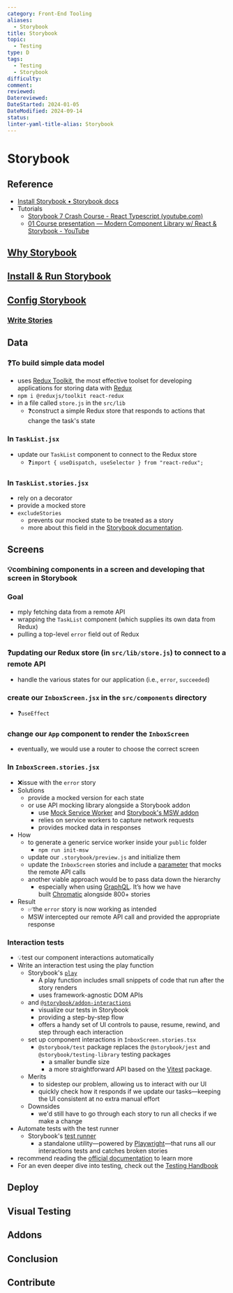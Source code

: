 ```yaml
---
category: Front-End Tooling
aliases:
  - Storybook
title: Storybook
topic:
  - Testing
type: D
tags:
  - Testing
  - Storybook
difficulty: 
comment: 
reviewed: 
Datereviewed: 
DateStarted: 2024-01-05
DateModified: 2024-09-14
status: 
linter-yaml-title-alias: Storybook
---
```


# Storybook

## Reference

- [Install Storybook • Storybook docs](https://storybook.js.org/docs/get-started/install)
- Tutorials
  - [Storybook 7 Crash Course - React Typescript (youtube.com)](https://www.youtube.com/watch?v=CuGZgYo6-XY)
  - [01 Course presentation — Modern Component Library w/ React & Storybook - YouTube](https://www.youtube.com/watch?v=21iHNxVlfvw&list=PLKBvDYynKmlWa59k8pnw-EHac2_miPagh)

## [Why Storybook](Why-Storybook)

## [Install & Run Storybook](Install-&-Run-Storybook)

## [Config Storybook](Storybook/Config-Storybook)

### [Write Stories](Write-Stories)

## Data

### ❓To build simple data model

- uses [Redux Toolkit](https://redux-toolkit.js.org/), the most effective toolset for developing applications for storing data with [Redux](https://redux.js.org/)
- `npm i @reduxjs/toolkit react-redux`
- in a file called `store.js` in the `src/lib`
  - ❓construct a simple Redux store that responds to actions that change the task's state

### In `TaskList.jsx`

- update our `TaskList` component to connect to the Redux store
  - ❓`import { useDispatch, useSelector } from "react-redux";`

### In `TaskList.stories.jsx`

- rely on a decorator
- provide a mocked store
- `excludeStories`
  - prevents our mocked state to be treated as a story
  - more about this field in the [Storybook documentation](https://storybook.js.org/docs/react/api/csf).

## Screens

### 💡combining components in a screen and developing that screen in Storybook

### Goal

- mply fetching data from a remote API
- wrapping the `TaskList` component (which supplies its own data from Redux)
- pulling a top-level `error` field out of Redux

### ❓updating our Redux store (in `src/lib/store.js`) to connect to a remote API

- handle the various states for our application (i.e., `error`, `succeeded`)

### create our `InboxScreen.jsx` in the `src/components` directory

- ❓`useEffect`

### change our `App` component to render the `InboxScreen`

- eventually, we would use a router to choose the correct screen

### In `InboxScreen.stories.jsx`

- ❌issue with the `error` story
- Solutions
  - provide a mocked version for each state
  - or use API mocking library alongside a Storybook addon
    - use [Mock Service Worker](https://mswjs.io/) and [Storybook's MSW addon](https://storybook.js.org/addons/msw-storybook-addon)
    - relies on service workers to capture network requests
    - provides mocked data in responses
- How
  - to generate a generic service worker inside your `public` folder
    - `npm run init-msw`
  - update our `.storybook/preview.js` and initialize them
  - update the `InboxScreen` stories and include a [parameter](https://storybook.js.org/docs/react/writing-stories/parameters) that mocks the remote API calls
  - another viable approach would be to pass data down the hierarchy
    - especially when using [GraphQL](http://graphql.org/). It’s how we have built [Chromatic](https://www.chromatic.com/?utm_source=storybook_website&utm_medium=link&utm_campaign=storybook) alongside 800+ stories
- Result
  - ✅the `error` story is now working as intended
  - MSW intercepted our remote API call and provided the appropriate response

### Interaction tests

- 💡test our component interactions automatically
- Write an interaction test using the play function
  - Storybook's [`play`](https://storybook.js.org/docs/react/writing-stories/play-function)
    - A play function includes small snippets of code that run after the story renders
    - uses framework-agnostic DOM APIs
  - and [`@storybook/addon-interactions`](https://storybook.js.org/docs/react/writing-tests/interaction-testing)
    - visualize our tests in Storybook
    - providing a step-by-step flow
    - offers a handy set of UI controls to pause, resume, rewind, and step through each interaction
  - set up component interactions in `InboxScreen.stories.tsx`
    - `@storybook/test` package replaces the `@storybook/jest` and `@storybook/testing-library` testing packages
      - a smaller bundle size
      - a more straightforward API based on the [Vitest](https://vitest.dev/) package.
  - Merits
    - to sidestep our problem, allowing us to interact with our UI
    - quickly check how it responds if we update our tasks—keeping the UI consistent at no extra manual effort
  - Downsides
    - we'd still have to go through each story to run all checks if we make a change
- Automate tests with the test runner
  - Storybook's [test runner](https://storybook.js.org/docs/react/writing-tests/test-runner)
    - a standalone utility—powered by [Playwright](https://playwright.dev/)—that runs all our interactions tests and catches broken stories
- recommend reading the [official documentation](https://storybook.js.org/docs/react/writing-tests/interaction-testing) to learn more
- For an even deeper dive into testing, check out the [Testing Handbook](https://storybook.js.org/tutorials/ui-testing-handbook)

## Deploy

## Visual Testing

## Addons

## Conclusion

## Contribute
